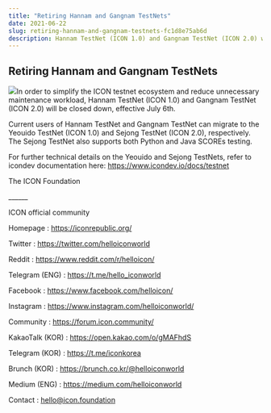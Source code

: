 ```yaml
---
title: "Retiring Hannam and Gangnam TestNets"
date: 2021-06-22
slug: retiring-hannam-and-gangnam-testnets-fc1d8e75ab6d
description: Hannam TestNet (ICON 1.0) and Gangnam TestNet (ICON 2.0) will be closed down, effective July 6th
---
```


## Retiring Hannam and Gangnam TestNets

![](https://cdn-images-1.medium.com/max/800/1*TSJlVu4AKnHAnaA3fSQGXg.jpeg)In order to simplify the ICON testnet ecosystem and reduce unnecessary maintenance workload, Hannam TestNet (ICON 1.0) and Gangnam TestNet (ICON 2.0) will be closed down, effective July 6th.

Current users of Hannam TestNet and Gangnam TestNet can migrate to the Yeouido TestNet (ICON 1.0) and Sejong TestNet (ICON 2.0), respectively. The Sejong TestNet also supports both Python and Java SCOREs testing.

For further technical details on the Yeouido and Sejong TestNets, refer to icondev documentation here: <https://www.icondev.io/docs/testnet>

The ICON Foundation

\_\_\_\_\_\_

ICON official community

Homepage : <https://iconrepublic.org/>

Twitter : <https://twitter.com/helloiconworld>

Reddit : <https://www.reddit.com/r/helloicon/>

Telegram (ENG) : <https://t.me/hello_iconworld>

Facebook : <https://www.facebook.com/helloicon/>

Instagram : <https://www.instagram.com/helloiconworld/>

Community : <https://forum.icon.community/>

KakaoTalk (KOR) : <https://open.kakao.com/o/gMAFhdS>

Telegram (KOR) : <https://t.me/iconkorea>

Brunch (KOR) : <https://brunch.co.kr/@helloiconworld>

Medium (ENG) : <https://medium.com/helloiconworld>

Contact : hello@icon.foundation

